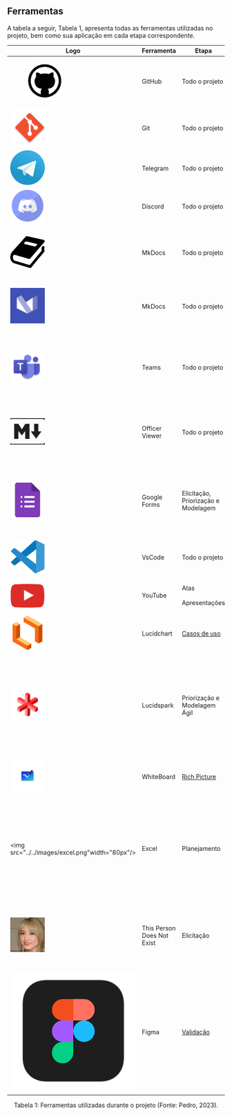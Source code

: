 ## Ferramentas

A tabela a seguir, Tabela 1, apresenta todas as ferramentas utilizadas no projeto, bem como sua aplicação em cada etapa correspondente.

| Logo                                                                       | Ferramenta                 | Etapa                                                          | Descrição                                                                                                                                                                                                                                                                                                           |
| -------------------------------------------------------------------------- | -------------------------- | -------------------------------------------------------------- | --------------------------------------------------------------------------------------------------------------------------------------------------------------------------------------------------------------------------------------------------------------------------------------------------------------------- |
| <figure><img src="../../images/github.png" width="80px"/></figure>   | GitHub                     | Todo o projeto                                                 | O GitHub é usado para hospedar o projeto em um repositório público.                                                                                                                                                                                                                                                |
| <img src="../../images/git.png" width="90px"/>                         | Git                        | Todo o projeto                                                 | O Git é usado para controlar as versões do projeto.                                                                                                                                                                                                                                                                 |
| <img src="../../images/telegram.png" width="80px"/>                    | Telegram                   | Todo o projeto                                                 | O Telegram é usado para a comunicação entre os colaboradores do projeto.                                                                                                                                                                                                                                           |
| <img src="../../images/discord.png" width="80px"/>                     | Discord                    | Todo o projeto                                                 | O Discord é usado para a comunicação por voz e texto entre os colaboradores do projeto.                                                                                                                                                                                                                            |
| <img src="../../images/mkdocs.png" width="80px"/>                      | MkDocs                     | Todo o projeto                                                 | O MkDocs é usado para criar documentação de projetos em formato HTML ou outros formatos, a partir de arquivos em formato Markdown                                                                                                                                                                                  |
| <img src="../../images/mkdocsMaterial.png" width="80px"/>              | MkDocs                     | Todo o projeto                                                 | O MkDocs Material é um tema de documentação para o MkDocs que oferece uma aparência moderna e responsiva para a documentação do projeto.                                                                                                                                                                       |
| <img src="../../images/teams.png" width="80px" />                      | Teams                      | Todo o projeto                                                 | O Teams é um aplicativo web e app para realizar reuniões de pessoas desenvolvida pela microsoft, sendo utilizada no projeto como principal ferramenta para a reunião semanal e gravações                                                                                                                       |
| <img src="../../images/officerViewer.png" width="80px"/>               | Officer Viewer             | Todo o projeto                                                 | O Officer Viewer(Markdown Editor) é uma extensão do Visual Studio Code utilizada para editar de maneira mais fácil documento com extensão  .md(markdown)                                                                                                                                                        |
| <img src="../../images/googleForms.png" width="80px"/>                 | Google Forms               | Elicitação, Priorização e Modelagem                                                               | O Google Forms é uma ferramenta de criação de formulários on-line gratuita oferecida pelo Google. Será utilizado para fazer questionários para a pesquisa de perfil de usuário do projeto, além de elaborar os termos de consentimento.                                                                                                                    |
| <img src="../../images/vscode.png" width="80px"/>                      | VsCode                     | Todo o projeto                                                 | O VsCode é usado para editar o código markdown que gera a página.                                                                                                                                                                                                                                                  |
| <img src="../../images/youtube.png" width="80px"/>                     | YouTube                    | Atas <br/><br/> Apresentações                                                                | O YouTube é o site pelo qual o grupo hospeda as gravações.                                                                                                                                                                                                                                                         |
| <img src="../../images/lucidchart.png" width="80px"/>                  | Lucidchart                 | [Casos de uso](../modelagem/casosDeUso.md)                        | O Lucidchart é usado para fazer a diagramação e visualização de informações.                                                                                                                                                                                                                                   |
| <img src="../../images/lucidspark.png" width="80px">                   | Lucidspark                 | Priorização e Modelagem Ágil                                                           | O Lucidspark é uma ferramenta de colaboração online projetada para facilitar a colaboração visual e a geração de ideias em equipe. Ele oferece uma plataforma virtual onde os membros da equipe podem colaborar em tempo real, compartilhar ideias, organizar informações e tomar decisões conjuntas.       |
| <img src="../../images/whiteboard.png" width="80px"/>                  | WhiteBoard                 | [Rich Picture](../prePlanejamento/richPicture.md)                 | O WhiteBoard é usado para fazer diagramas e organizar informações.                                                                                                                                                                                                                                                 |
| <img src="../../images/excel.png"width="80px"/>                            | Excel                      | Planejamento | O Excel é um programa de planilha eletrônica desenvolvido pela Microsoft e é amplamente utilizado em ambientes profissionais e pessoais. Ele oferece uma ampla gama de recursos e funcionalidades que o tornam uma ferramenta versátil para realizar várias tarefas relacionadas a dados, cálculos e análises. |
| <img src="../../images/logoThisPersonDoesNotExist.jpeg" width="80px"/> | This Person Does Not Exist | Elicitação                             | O This Person Does Not Exist é um aplicativo para geração de fotos de pessoas que não existem, o mesmo será utilizado para elaborar imagens de pessoas que não existem a fim de construir as personas do projeto.                                                                                               |
| <img src="../../images/figma.png">                                     | Figma                      | [Validação](../verificacaoGrupo/validacao.md)                   | O Figma é uma ferramenta de design de interface de usuário (UI) e prototipagem, que será utilizada para elaborar os protótipos de alta fidelidade do projeto.                                                                                                                                                     |

<div style="text-align: center">
<p> Tabela 1: Ferramentas utilizadas durante o projeto (Fonte: Pedro, 2023). </p>
</div>
